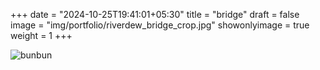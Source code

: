 +++
date = "2024-10-25T19:41:01+05:30"
title = "bridge"
draft = false
image = "img/portfolio/riverdew_bridge_crop.jpg"
showonlyimage = true
weight = 1
+++

![bunbun](/img/portfolio/riverdew_bridge_crop.jpg)
